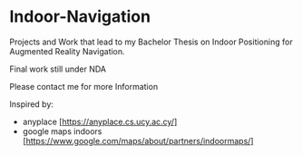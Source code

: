 # Indoor-Navigation
Projects and Work that lead to my Bachelor Thesis on Indoor Positioning for Augmented Reality Navigation.

Final work still under NDA 

Please contact me for more Information

Inspired by:
- anyplace [https://anyplace.cs.ucy.ac.cy/]
- google maps indoors [https://www.google.com/maps/about/partners/indoormaps/]

